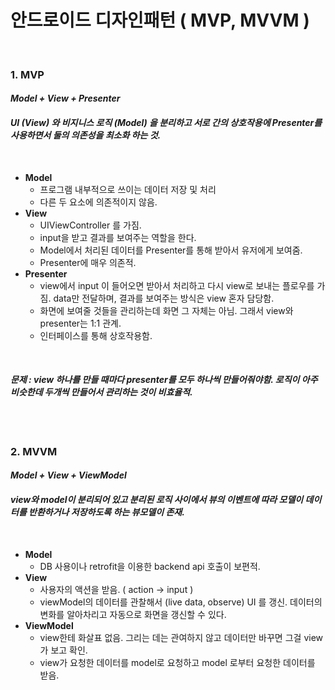 # 안드로이드 디자인패턴 ( MVP, MVVM )
<br>

### 1. **MVP**
#### *Model + View + Presenter*
#### *UI (View) 와 비지니스 로직 (Model) 을 분리하고 서로 간의 상호작용에 Presenter를 사용하면서 둘의 의존성을 최소화 하는 것.*

<br>

* **Model**
  * 프로그램 내부적으로 쓰이는 데이터 저장 및 처리
  * 다른 두 요소에 의존적이지 않음. 
* **View**
  * UIViewController 를 가짐. 
  * input을 받고 결과를 보여주는 역할을 한다.
  * Model에서 처리된 데이터를 Presenter를 통해 받아서 유저에게 보여줌. 
  * Presenter에 매우 의존적.
* **Presenter**
  * view에서 input 이 들어오면 받아서 처리하고 다시 view로 보내는 플로우를 가짐. data만 전달하며, 결과를 보여주는 방식은 view 혼자 담당함.
  * 화면에 보여줄 것들을 관리하는데 화면 그 자체는 아님. 그래서 view와 presenter는 1:1 관계.
  * 인터페이스를 통해 상호작용함. 

<br>

#### *문제 : view 하나를 만들 때마다 presenter를 모두 하나씩 만들어줘야함. 로직이 아주 비슷한데 두개씩 만들어서 관리하는 것이 비효율적.*

<br><br>

### 2. **MVVM**
#### *Model + View + ViewModel*
#### *view와 model이 분리되어 있고 분리된 로직 사이에서 뷰의 이벤트에 따라 모델이 데이터를 반환하거나 저장하도록 하는 뷰모델이 존재.*

<br>

* **Model**
  * DB 사용이나 retrofit을 이용한 backend api 호출이 보편적. 
* **View**
  * 사용자의 액션을 받음. ( action -> input )
  * viewModel의 데이터를 관찰해서 (live data, observe) UI 를 갱신. 데이터의 변화를 알아차리고 자동으로 화면을 갱신할 수 있다.
* **ViewModel**
  * view한테 화살표 없음. 그리는 데는 관여하지 않고  데이터만 바꾸면 그걸 view가 보고 확인. 
  * view가 요청한 데이터를 model로 요청하고 model 로부터 요청한 데이터를 받음.
